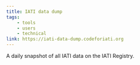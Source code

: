 ```yaml
---
title: IATI data dump
tags:
    - tools
    - users
    - technical
link: https://iati-data-dump.codeforiati.org
---
```


A daily snapshot of all IATI data on the IATI Registry.
